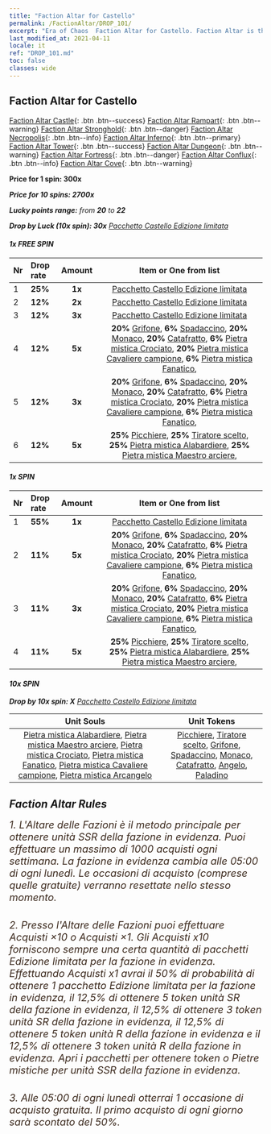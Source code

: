 ```yaml
---
title: "Faction Altar for Castello"
permalink: /FactionAltar/DROP_101/
excerpt: "Era of Chaos  Faction Altar for Castello. Faction Altar is the primary method for obtaining SSR units from the popular faction. Limited to 1,000 purchases each week. The popular faction changes at 05:00 every Monday. Purchase attempts and free purchase attempts will also reset then."
last_modified_at: 2021-04-11
locale: it
ref: "DROP_101.md"
toc: false
classes: wide
---
```


##  Faction Altar for **Castello**

  [Faction Altar Castle](/it/FactionAltar/DROP_101/){: .btn .btn--success} [Faction Altar Rampart](/it/FactionAltar/DROP_102/){: .btn .btn--warning} [Faction Altar Stronghold](/it/FactionAltar/DROP_103/){: .btn .btn--danger} [Faction Altar Necropolis](/it/FactionAltar/DROP_104/){: .btn .btn--info} [Faction Altar Inferno](/it/FactionAltar/DROP_105/){: .btn .btn--primary} [Faction Altar Tower](/it/FactionAltar/DROP_106/){: .btn .btn--success} [Faction Altar Dungeon](/it/FactionAltar/DROP_107/){: .btn .btn--warning} [Faction Altar Fortress](/it/FactionAltar/DROP_108/){: .btn .btn--danger} [Faction Altar Conflux](/it/FactionAltar/DROP_109/){: .btn .btn--info} [Faction Altar Cove](/it/FactionAltar/DROP_112/){: .btn .btn--warning} 

  **Price for 1 spin: 300x** <i class="fas fa-gem"/>

  **Price for 10 spins: 2700x** <i class="fas fa-gem"/>

  **Lucky points range:** from **20** to **22**

  **Drop by Luck (10x spin): 30x** [Pacchetto Castello Edizione limitata](/it/Items/con_2100/)

####  1x FREE SPIN 

  |    Nr    |  Drop rate  |  Amount   |   Item or One from list  |
  |:---------|:------------|:---------:|:------------------------:|
  | 1 | **25%** | **1x** | [Pacchetto Castello Edizione limitata](/it/Items/con_2100/) |
  | 2 | **12%** | **2x** | [Pacchetto Castello Edizione limitata](/it/Items/con_2100/) |
  | 3 | **12%** | **3x** | [Pacchetto Castello Edizione limitata](/it/Items/con_2100/) |
  | 4 | **12%** | **5x** |  **20%** [Grifone](/it/Items/unt_192/),  **6%** [Spadaccino](/it/Items/unt_193/),  **20%** [Monaco](/it/Items/unt_194/),  **20%** [Catafratto](/it/Items/unt_195/),  **6%** [Pietra mistica Crociato](/it/Items/unt_285/),  **20%** [Pietra mistica Cavaliere campione](/it/Items/unt_287/),  **6%** [Pietra mistica Fanatico](/it/Items/unt_286/),  |
  | 5 | **12%** | **3x** |  **20%** [Grifone](/it/Items/unt_192/),  **6%** [Spadaccino](/it/Items/unt_193/),  **20%** [Monaco](/it/Items/unt_194/),  **20%** [Catafratto](/it/Items/unt_195/),  **6%** [Pietra mistica Crociato](/it/Items/unt_285/),  **20%** [Pietra mistica Cavaliere campione](/it/Items/unt_287/),  **6%** [Pietra mistica Fanatico](/it/Items/unt_286/),  |
  | 6 | **12%** | **5x** |  **25%** [Picchiere](/it/Items/unt_190/),  **25%** [Tiratore scelto](/it/Items/unt_191/),  **25%** [Pietra mistica Alabardiere](/it/Items/unt_282/),  **25%** [Pietra mistica Maestro arciere](/it/Items/unt_283/),  |


####  1x SPIN 

  |    Nr    |  Drop rate  |  Amount   |   Item or One from list  |
  |:---------|:------------|:---------:|:------------------------:|
  | 1 | **55%** | **1x** | [Pacchetto Castello Edizione limitata](/it/Items/con_2100/) |
  | 2 | **11%** | **5x** |  **20%** [Grifone](/it/Items/unt_192/),  **6%** [Spadaccino](/it/Items/unt_193/),  **20%** [Monaco](/it/Items/unt_194/),  **20%** [Catafratto](/it/Items/unt_195/),  **6%** [Pietra mistica Crociato](/it/Items/unt_285/),  **20%** [Pietra mistica Cavaliere campione](/it/Items/unt_287/),  **6%** [Pietra mistica Fanatico](/it/Items/unt_286/),  |
  | 3 | **11%** | **3x** |  **20%** [Grifone](/it/Items/unt_192/),  **6%** [Spadaccino](/it/Items/unt_193/),  **20%** [Monaco](/it/Items/unt_194/),  **20%** [Catafratto](/it/Items/unt_195/),  **6%** [Pietra mistica Crociato](/it/Items/unt_285/),  **20%** [Pietra mistica Cavaliere campione](/it/Items/unt_287/),  **6%** [Pietra mistica Fanatico](/it/Items/unt_286/),  |
  | 4 | **11%** | **5x** |  **25%** [Picchiere](/it/Items/unt_190/),  **25%** [Tiratore scelto](/it/Items/unt_191/),  **25%** [Pietra mistica Alabardiere](/it/Items/unt_282/),  **25%** [Pietra mistica Maestro arciere](/it/Items/unt_283/),  |


####  10x SPIN 

  **Drop by 10x spin: X** [Pacchetto Castello Edizione limitata](/it/Items/con_2100/)

  |    Unit Souls    |  Unit Tokens  |
  |:----------------:|:-------------:|
  | [Pietra mistica Alabardiere](/it/Items/unt_282/), [Pietra mistica Maestro arciere](/it/Items/unt_283/), [Pietra mistica Crociato](/it/Items/unt_285/), [Pietra mistica Fanatico](/it/Items/unt_286/), [Pietra mistica Cavaliere campione](/it/Items/unt_287/), [Pietra mistica Arcangelo](/it/Items/unt_288/) | [Picchiere](/it/Items/unt_190/), [Tiratore scelto](/it/Items/unt_191/), [Grifone](/it/Items/unt_192/), [Spadaccino](/it/Items/unt_193/), [Monaco](/it/Items/unt_194/), [Catafratto](/it/Items/unt_195/), [Angelo](/it/Items/unt_196/), [Paladino](/it/Items/unt_197/) |



## Faction Altar Rules

  <span style="color: #3c2a1e;font-size:20px">1. L'Altare delle Fazioni è il metodo principale per ottenere unità SSR della fazione in evidenza. Puoi effettuare un massimo di 1000 acquisti ogni settimana. La fazione in evidenza cambia alle 05:00 di ogni lunedì. Le occasioni di acquisto (comprese quelle gratuite) verranno resettate nello stesso momento.</span><br/>

<br/>  <span style="color: #3c2a1e;font-size:20px">2. Presso l'Altare delle Fazioni puoi effettuare Acquisti ×10 o Acquisti ×1. Gli Acquisti x10 forniscono sempre una certa quantità di pacchetti Edizione limitata per la fazione in evidenza. Effettuando Acquisti x1 avrai il 50% di probabilità di ottenere 1 pacchetto Edizione limitata per la fazione in evidenza, il 12,5% di ottenere 5 token unità SR della fazione in evidenza, il 12,5% di ottenere 3 token unità SR della fazione in evidenza, il 12,5% di ottenere 5 token unità R della fazione in evidenza e il 12,5% di ottenere 3 token unità R della fazione in evidenza. Apri i pacchetti per ottenere token o Pietre mistiche per unità SSR della fazione in evidenza.</span>

<br/>  <span style="color: #3c2a1e;font-size:20px">3. Alle 05:00 di ogni lunedì otterrai 1 occasione di acquisto gratuita. Il primo acquisto di ogni giorno sarà scontato del 50%.</span><br/>

<br/>